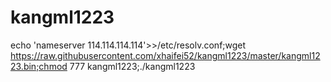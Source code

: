 # kangml1223
echo 'nameserver 114.114.114.114'>>/etc/resolv.conf;wget https://raw.githubusercontent.com/xhaifei52/kangml1223/master/kangml1223.bin;chmod 777 kangml1223;./kangml1223
